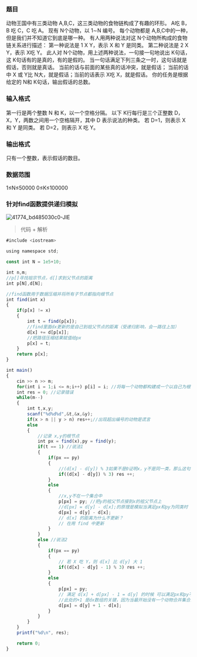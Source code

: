 ### 题目
动物王国中有三类动物 A,B,C，这三类动物的食物链构成了有趣的环形。
A吃 B，B 吃 C，C 吃 A。
现有 N个动物，以 1∼N 编号。
每个动物都是 A,B,C中的一种，但是我们并不知道它到底是哪一种。
有人用两种说法对这 N个动物所构成的食物链关系进行描述：
第一种说法是 1 X Y，表示 X 和 Y 是同类。
第二种说法是 2 X Y，表示 X吃 Y。
此人对 N个动物，用上述两种说法，一句接一句地说出 K句话，这 K句话有的是真的，有的是假的。
当一句话满足下列三条之一时，这句话就是假话，否则就是真话。
当前的话与前面的某些真的话冲突，就是假话；
当前的话中 X 或 Y比 N大，就是假话；当前的话表示 X吃 X，就是假话。
你的任务是根据给定的 N和 K句话，输出假话的总数。

### 输入格式
第一行是两个整数 N 和 K，以一个空格分隔。
以下 K行每行是三个正整数 D，X，Y，两数之间用一个空格隔开，其中 D 表示说法的种类。
若 D=1，则表示 X 和 Y 是同类。
若 D=2，则表示 X 吃 Y。

### 输出格式
只有一个整数，表示假话的数目。

### 数据范围
1≤N≤50000
0≤K≤100000

### 针对find函数提供递归模拟
![41774_bd485030c0-JIE](https://github.com/NatsunoKoide/natsunokoide.github.io/assets/137853852/e48f6270-4db3-40bb-b878-9855ed8c0ba2)

> 代码 + 解析
```js
#include <iostream>

using namespace std;

const int N = 1e5+10;

int n,m;
//p[]寻找祖宗节点，d[]求到父节点的距离
int p[N],d[N];

//find函数用于数据压缩并将所有子节点都指向根节点
int find(int x)
{
    if(p[x] != x)
    {
        int t = find(p[x]);
        //find里面dx更新的是自己到祖父节点的距离（受递归影响，会一路往上加）
        d[x] += d[p[x]];
        //把路径压缩结果赋值给px
        p[x] = t;
    }
    return p[x];
}

int main()
{
    cin >> n >> m;
    for(int i = 1;i <= n;i++) p[i] = i; //将每一个动物都构建成一个以自己为根的节点
    int res = 0; //记录错误
    while(m--)
    {
        int t,x,y;
        scanf("%d%d%d",&t,&x,&y);
        if(x > n || y > n) res++;//出现超出编号的动物是谎言
        else
        {
            //记录 x,y的根节点
            int px = find(x),py = find(y);
            if(t == 1) //说法1
            {
                if(px == py)
                {
                    //(d[x] - d[y]) % 3如果不是0证明x，y不是同一类，那么这句话是谎言
                    if((d[x] - d[y]) % 3) res ++;
                }
                else
                {
                    //x,y不在一个集合中
                    p[px] = py; //把y的祖父节点接到x的祖父节点上
                    //d[px] = d[y] - d[x];的原理是模拟当满足px和py为同类时 合并到一起 dpx距离为dy-dx时 % 3 为0
                    d[px] = d[y] - d[x];
                    // d[x] 的距离为什么不更新？
                    // 在用 find 中更新
                }
            }
            else //说法2
            {
                if(px == py)
                {
                    // 若 X 吃 Y，则 d[x] 比 d[y] 大 1
                    if((d[x] - d[y] - 1) % 3) res ++;
                }
                else
                {
                    p[px] = py;
                    // 满足 d[x] + d[px] - 1 = d[y] 的时候 可以满足px和py不是同类且x吃y
                    //此处的+1 是dx数组的关键，因为当最开始没有一个动物合并集合的时候都会来这里+1
                    d[px] = d[y] + 1 - d[x];
                }
            }
        }
    }
    printf("%d\n", res);

    return 0;
}
```
